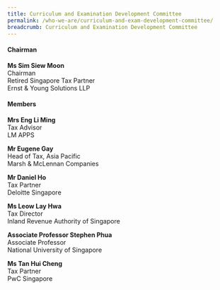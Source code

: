 ```yaml
---
title: Curriculum and Examination Development Committee
permalink: /who-we-are/curriculum-and-exam-development-committee/
breadcrumb: Curriculum and Examination Development Committee
---
```

#### **Chairman**
**Ms Sim Siew Moon** <br>
Chairman <br>
Retired Singapore Tax Partner <br>
Ernst & Young Solutions LLP  <br>

#### **Members**
**Mrs Eng Li Ming** <br>
Tax Advisor <br>
LM APPS

**Mr Eugene Gay** <br>
Head of Tax, Asia Pacific <br>
Marsh & McLennan Companies

**Mr Daniel Ho** <br>
Tax Partner <br>
Deloitte Singapore

**Ms Leow Lay Hwa** <br>
Tax Director <br>
Inland Revenue Authority of Singapore

**Associate Professor Stephen Phua** <br>
Associate Professor <br>
National University of Singapore

**Ms Tan Hui Cheng** <br>
Tax Partner <br>
PwC Singapore